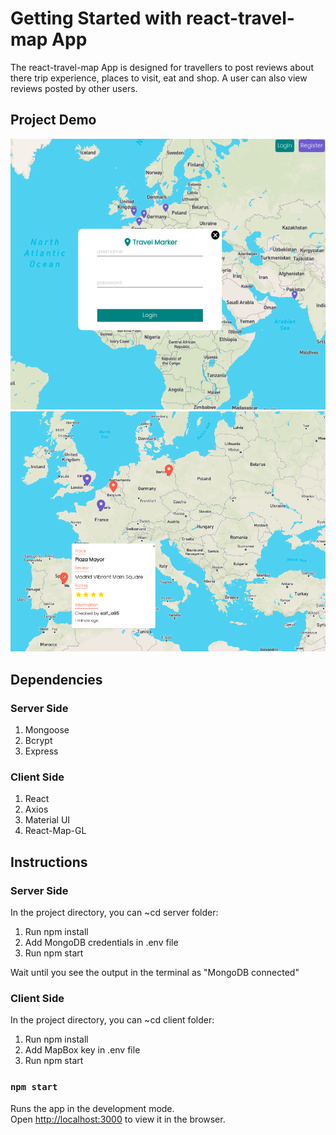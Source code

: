 # Getting Started with react-travel-map App

The react-travel-map App is designed for travellers to post reviews about there trip experience, places to visit, eat and shop. A user can also view reviews posted by other users. 

## Project Demo

!["Screenshot of Home page"](https://github.com/saifali-95/react-travel-map/blob/master/Pictures/main-page.png)
!["Screenshot of adding a new booking"](https://github.com/saifali-95/react-travel-map/blob/master/Pictures/user-review.png)

## Dependencies
### Server Side

1. Mongoose
2. Bcrypt
3. Express
### Client Side

1. React
2. Axios
3. Material UI
4. React-Map-GL

## Instructions
### Server Side

In the project directory, you can ~cd server folder:

1. Run npm install
2. Add MongoDB credentials in .env file
3. Run npm start

Wait until you see the output in the terminal as "MongoDB connected" 
### Client Side

In the project directory, you can ~cd client folder:

1. Run npm install
2. Add MapBox key in .env file
3. Run npm start

### `npm start`

Runs the app in the development mode.\
Open [http://localhost:3000](http://localhost:3000) to view it in the browser.


